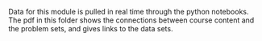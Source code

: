 Data for this module is pulled in real time through the python notebooks.  The pdf in this folder shows the connections between course content and the problem sets, and gives links to the data sets.
